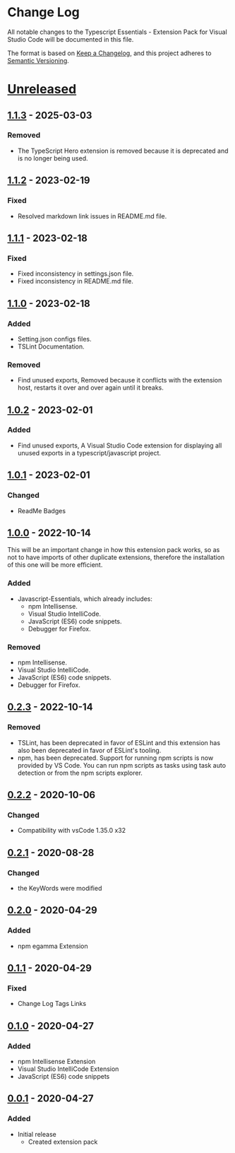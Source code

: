 # Change Log

All notable changes to the Typescript Essentials - Extension Pack for Visual Studio Code will be documented in this file.

The format is based on [Keep a Changelog](https://keepachangelog.com/en/1.0.0/),
and this project adheres to [Semantic Versioning](https://semver.org/spec/v2.0.0.html).

# [Unreleased]

## [1.1.3] - 2025-03-03

### Removed

* The TypeScript Hero extension is removed because it is deprecated and is no longer being used.

## [1.1.2] - 2023-02-19

### Fixed

* Resolved markdown link issues in README.md file.

## [1.1.1] - 2023-02-18

### Fixed

* Fixed inconsistency in settings.json file.
* Fixed inconsistency in README.md file.

## [1.1.0] - 2023-02-18

### Added

* Setting.json configs files.
* TSLint Documentation.

### Removed

* Find unused exports, Removed because it conflicts with the extension host, restarts it over and over again until it breaks.

## [1.0.2] - 2023-02-01

### Added

* Find unused exports, A Visual Studio Code extension for displaying all unused exports in a typescript/javascript project.

## [1.0.1] - 2023-02-01

### Changed

* ReadMe Badges

## [1.0.0] - 2022-10-14

This will be an important change in how this extension pack works, so as not to have imports of other duplicate extensions, therefore the installation of this one will be more efficient.

### Added

* Javascript-Essentials, which already includes:  
  * npm Intellisense.
  * Visual Studio IntelliCode.
  * JavaScript (ES6) code snippets.
  * Debugger for Firefox.

### Removed

* npm Intellisense.
* Visual Studio IntelliCode.
* JavaScript (ES6) code snippets.
* Debugger for Firefox.

## [0.2.3] - 2022-10-14

### Removed

* TSLint, has been deprecated in favor of ESLint and this extension has also been deprecated in favor of ESLint's tooling.
* npm, has been deprecated. Support for running npm scripts is now provided by VS Code. You can run npm scripts as tasks using task auto detection or from the npm scripts explorer.

## [0.2.2] - 2020-10-06

### Changed

* Compatibility with vsCode 1.35.0 x32

## [0.2.1] - 2020-08-28

### Changed

* the KeyWords were modified

## [0.2.0] - 2020-04-29

### Added

* npm egamma Extension

## [0.1.1] - 2020-04-29

### Fixed

* Change Log Tags Links

## [0.1.0] - 2020-04-27

### Added

* npm Intellisense Extension
* Visual Studio IntelliCode Extension
* JavaScript (ES6) code snippets

## [0.0.1] - 2020-04-27

### Added

* Initial release
  * Created extension pack

[Unreleased]: https://github.com/Gydunhn/Typescript-Essentials/tree/develop
[1.1.3]: https://github.com/Gydunhn/Typescript-Essentials/releases/tag/1.1.3
[1.1.2]: https://github.com/Gydunhn/Typescript-Essentials/releases/tag/1.1.2
[1.1.1]: https://github.com/Gydunhn/Typescript-Essentials/releases/tag/1.1.1
[1.1.0]: https://github.com/Gydunhn/Typescript-Essentials/releases/tag/1.1.0
[1.0.2]: https://github.com/Gydunhn/Typescript-Essentials/releases/tag/1.0.2
[1.0.1]: https://github.com/Gydunhn/Typescript-Essentials/releases/tag/1.0.1
[1.0.0]: https://github.com/Gydunhn/Typescript-Essentials/releases/tag/1.0.0
[0.2.3]: https://github.com/Gydunhn/Typescript-Essentials/releases/tag/0.2.3
[0.2.2]: https://github.com/Gydunhn/Typescript-Essentials/releases/tag/0.2.2
[0.2.1]: https://github.com/Gydunhn/Typescript-Essentials/releases/tag/0.2.1
[0.2.0]: https://github.com/Gydunhn/Typescript-Essentials/releases/tag/0.2.0
[0.1.1]: https://github.com/Gydunhn/Typescript-Essentials/releases/tag/0.1.1
[0.1.0]: https://github.com/Gydunhn/Typescript-Essentials/releases/tag/0.1.0
[0.0.1]: https://github.com/Gydunhn/Typescript-Essentials/releases/tag/0.0.1
